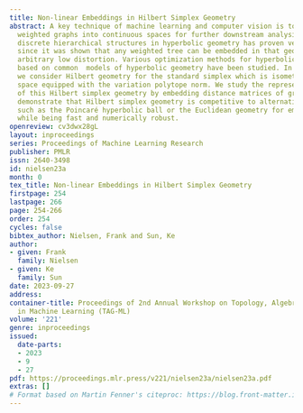 ```yaml
---
title: Non-linear Embeddings in Hilbert Simplex Geometry
abstract: A key technique of machine learning and computer vision is to embed discrete
  weighted graphs into continuous spaces for further downstream analysis. Embedding
  discrete hierarchical structures in hyperbolic geometry has proven very successful
  since it was shown that any weighted tree can be embedded in that geometry with
  arbitrary low distortion. Various optimization methods for hyperbolic embeddings
  based on common  models of hyperbolic geometry have been studied. In this paper,
  we consider Hilbert geometry for the standard simplex which is isometric to a vector
  space equipped with the variation polytope norm. We study the representation power
  of this Hilbert simplex geometry by embedding distance matrices of graphs. Our findings
  demonstrate that Hilbert simplex geometry is competitive to alternative geometries
  such as the Poincaré hyperbolic ball or the Euclidean geometry for embedding tasks
  while being fast and numerically robust.
openreview: cv3dwx28gL
layout: inproceedings
series: Proceedings of Machine Learning Research
publisher: PMLR
issn: 2640-3498
id: nielsen23a
month: 0
tex_title: Non-linear Embeddings in Hilbert Simplex Geometry
firstpage: 254
lastpage: 266
page: 254-266
order: 254
cycles: false
bibtex_author: Nielsen, Frank and Sun, Ke
author:
- given: Frank
  family: Nielsen
- given: Ke
  family: Sun
date: 2023-09-27
address: 
container-title: Proceedings of 2nd Annual Workshop on Topology, Algebra, and Geometry
  in Machine Learning (TAG-ML)
volume: '221'
genre: inproceedings
issued:
  date-parts:
  - 2023
  - 9
  - 27
pdf: https://proceedings.mlr.press/v221/nielsen23a/nielsen23a.pdf
extras: []
# Format based on Martin Fenner's citeproc: https://blog.front-matter.io/posts/citeproc-yaml-for-bibliographies/
---
```

